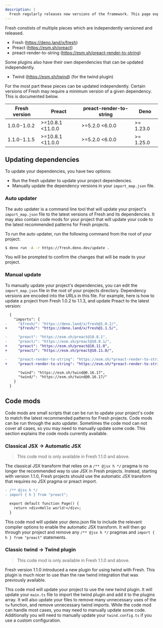 ```yaml
---
description: |
  Fresh regularly releases new versions of the framework. This page explains how to update your project.
---
```


Fresh constists of multiple pieces which are independently versioned and
released.

- Fresh (https://deno.land/x/fresh)
- Preact (https://esm.sh/preact)
- preact-render-to-string (https://esm.sh/preact-render-to-string)

Some plugins also have their own dependencies that can be updated independently.

- Twind (https://esm.sh/twind) (for the twind plugin)

For the most part these pieces can be updated independently. Certain versions of
Fresh may require a minimum version of a given dependency. This is documented
below.

| Fresh version | Preact           | preact-render-to-string | Deno      |
| ------------- | ---------------- | ----------------------- | --------- |
| 1.0.0-1.0.2   | >=10.8.1 <11.0.0 | >=5.2.0 <6.0.0          | >= 1.23.0 |
| 1.1.0-1.1.5   | >=10.8.1 <11.0.0 | >=5.2.0 <6.0.0          | >= 1.25.0 |

## Updating dependencies

To update your dependencies, you have two options:

- Run the fresh updater to update your project dependencies.
- Manually update the dependency versions in your `import_map.json` file.

### Auto updater

The auto updater is a command line tool that will update your project's
`import_map.json` file to the latest versions of Fresh and its dependencies. It
may also contain code mods for your project that will update your code to the
latest recommended patterns for Fresh projects.

To run the auto updater, run the following command from the root of your
project:

```bash
$ deno run -A -r https://fresh.deno.dev/update .
```

You will be prompted to confirm the changes that will be made to your project.

### Manual update

To manually update your project's dependencies, you can edit the
`import_map.json` file in the root of your projects directory. Dependency
versions are encoded into the URLs in this file. For example, here is how to
update a project from Fresh 1.0.2 to 1.1.3, and update Preact to the latest
version:

```diff
  {
    "imports": {
-     "$fresh/": "https://deno.land/x/fresh@1.0.2/",
+     "$fresh/": "https://deno.land/x/fresh@1.1.5/",

-     "preact": "https://esm.sh/preact@10.8.1",
-     "preact/": "https://esm.sh/preact@10.8.1/",
+     "preact": "https://esm.sh/preact@10.11.0",
+     "preact/": "https://esm.sh/preact@10.11.0/",

-     "preact-render-to-string": "https://esm.sh/*preact-render-to-string@5.2.0",
+     "preact-render-to-string": "https://esm.sh/*preact-render-to-string@5.2.4",

      "twind": "https://esm.sh/twind@0.16.17",
      "twind/": "https://esm.sh/twind@0.16.17/"
    }
  }
```

## Code mods

Code mods are small scripts that can be run to update your project's code to
match the latest recommended patterns for Fresh projects. Code mods can be run
through the auto updater. Sometimes the code mod can not cover all cases, so you
may need to manually update some code. This section explains the code mods
currently available.

### Classical JSX -> Automatic JSX

> This code mod is only available in Fresh 1.1.0 and above.

The classical JSX transform that relies on a `/** @jsx h */` pragma is no longer
the recommended way to use JSX in Fresh projects. Instead, starting with version
1.1.0, Fresh projects should use the automatic JSX transform that requires no
JSX pragma or preact import.

```diff
- /** @jsx h */
- import { h } from "preact";

  export default function Page() {
    return <div>Hello world!</div>;
  }
```

This code mod will update your deno.json file to include the relevant compiler
options to enable the automatic JSX transform. It will then go through your
project and remove any `/** @jsx h */` pragmas and `import { h } from "preact"`
statements.

### Classic twind -> Twind plugin

> This code mod is only available in Fresh 1.1.0 and above.

Fresh version 1.1.0 introduced a new plugin for using twind with Fresh. This
plugin is much nicer to use than the raw twind integration that was previously
available.

This code mod will update your project to use the new twind plugin. It will
update your `main.ts` file to import the twind plugin and add it to the plugins
array. It will also update your files to remove many unnecessary uses of the
`tw` function, and remove unnecessary twind imports. While the code mod can
handle most cases, you may need to manually update some code. Additionally you
will need to manually update your `twind.config.ts` if you use a custom
configuration.
